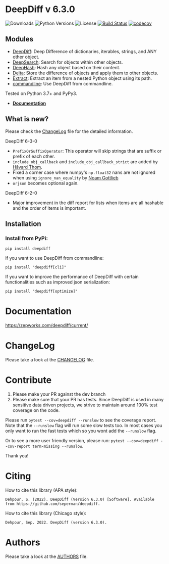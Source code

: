 # DeepDiff v 6.3.0

![Downloads](https://img.shields.io/pypi/dm/deepdiff.svg?style=flat)
![Python Versions](https://img.shields.io/pypi/pyversions/deepdiff.svg?style=flat)
![License](https://img.shields.io/pypi/l/deepdiff.svg?version=latest)
[![Build Status](https://github.com/seperman/deepdiff/workflows/Unit%20Tests/badge.svg)](https://github.com/seperman/deepdiff/actions)
[![codecov](https://codecov.io/gh/seperman/deepdiff/branch/master/graph/badge.svg?token=KkHZ3siA3m)](https://codecov.io/gh/seperman/deepdiff)

## Modules

- [DeepDiff](https://zepworks.com/deepdiff/current/diff.html): Deep Difference of dictionaries, iterables, strings, and ANY other object.
- [DeepSearch](https://zepworks.com/deepdiff/current/dsearch.html): Search for objects within other objects.
- [DeepHash](https://zepworks.com/deepdiff/current/deephash.html): Hash any object based on their content.
- [Delta](https://zepworks.com/deepdiff/current/delta.html): Store the difference of objects and apply them to other objects.
- [Extract](https://zepworks.com/deepdiff/current/extract.html): Extract an item from a nested Python object using its path.
- [commandline](https://zepworks.com/deepdiff/current/commandline.html): Use DeepDiff from commandline.

Tested on Python 3.7+ and PyPy3.

- **[Documentation](https://zepworks.com/deepdiff/6.3.0/)**

## What is new?

Please check the [ChangeLog](CHANGELOG.md) file for the detailed information.

DeepDiff 6-3-0

- `PrefixOrSuffixOperator`: This operator will skip strings that are suffix or prefix of each other.
- `include_obj_callback` and `include_obj_callback_strict` are added by [Håvard Thom](https://github.com/havardthom).
- Fixed a corner case where numpy's `np.float32` nans are not ignored when using `ignore_nan_equality` by [Noam Gottlieb](https://github.com/noamgot)
- `orjson` becomes optional again.

DeepDiff 6-2-0

- Major improvement in the diff report for lists when items are all hashable and the order of items is important.


## Installation

### Install from PyPi:

`pip install deepdiff`

If you want to use DeepDiff from commandline:

`pip install "deepdiff[cli]"`

If you want to improve the performance of DeepDiff with certain functionalities such as improved json serialization:

`pip install "deepdiff[optimize]"`

# Documentation

<https://zepworks.com/deepdiff/current/>

# ChangeLog

Please take a look at the [CHANGELOG](CHANGELOG.md) file.

# Contribute

1. Please make your PR against the dev branch
2. Please make sure that your PR has tests. Since DeepDiff is used in many sensitive data driven projects, we strive to maintain around 100% test coverage on the code.

Please run `pytest --cov=deepdiff --runslow` to see the coverage report. Note that the `--runslow` flag will run some slow tests too. In most cases you only want to run the fast tests which so you wont add the `--runslow` flag.

Or to see a more user friendly version, please run: `pytest --cov=deepdiff --cov-report term-missing --runslow`.

Thank you!

# Citing

How to cite this library (APA style):

    Dehpour, S. (2022). DeepDiff (Version 6.3.0) [Software]. Available from https://github.com/seperman/deepdiff.

How to cite this library (Chicago style):

    Dehpour, Sep. 2022. DeepDiff (version 6.3.0).

# Authors

Please take a look at the [AUTHORS](AUTHORS.md) file.

